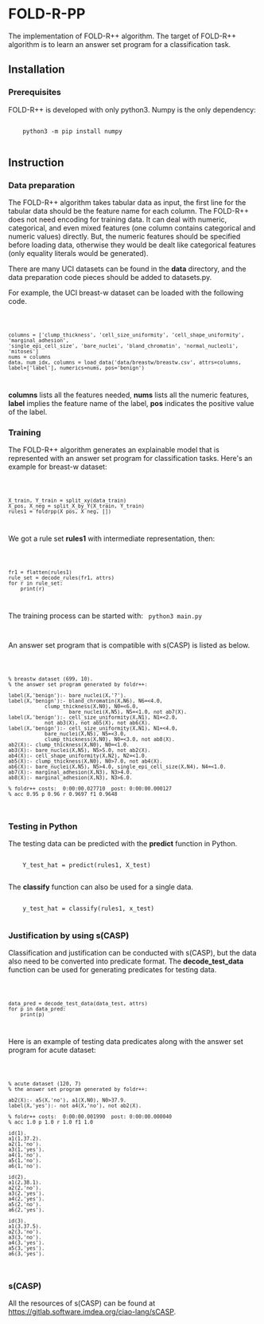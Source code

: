 # FOLD-R-PP
The implementation of FOLD-R++ algorithm. The target of FOLD-R++ algorithm is to learn an answer set program for a classification task.

## Installation
### Prerequisites
FOLD-R++ is developed with only python3. Numpy is the only dependency:

<code>
	python3 -m pip install numpy
	
</code>

## Instruction
### Data preparation

The FOLD-R++ algorithm takes tabular data as input, the first line for the tabular data should be the feature name for each column.
The FOLD-R++ does not need encoding for training data. It can deal with numeric, categorical, and even mixed features (one column contains categorical and numeric values) directly.
But, the numeric features should be specified before loading data, otherwise they would be dealt like categorical features (only equality literals would be generated).

There are many UCI datasets can be found in the **data** directory, and the data preparation code pieces should be added to datasets.py.


For example, the UCI breast-w dataset can be loaded with the following code.

<code>
	
    columns = ['clump_thickness', 'cell_size_uniformity', 'cell_shape_uniformity', 'marginal_adhesion',
    'single_epi_cell_size', 'bare_nuclei', 'bland_chromatin', 'normal_nucleoli', 'mitoses']
    nums = columns
    data, num_idx, columns = load_data('data/breastw/breastw.csv', attrs=columns, label=['label'], numerics=nums, pos='benign')
	
</code>

**columns** lists all the features needed, **nums** lists all the numeric features, **label** implies the feature name of the label, **pos** indicates the positive value of the label.

### Training
The FOLD-R++ algorithm generates an explainable model that is represented with an answer set program for classification tasks. Here's an example for breast-w dataset:

<code>
	
    X_train, Y_train = split_xy(data_train)
    X_pos, X_neg = split_X_by_Y(X_train, Y_train)
    rules1 = foldrpp(X_pos, X_neg, [])
	
</code>

We got a rule set **rules1** with intermediate representation, then: 

<code>
	
    fr1 = flatten(rules1)
    rule_set = decode_rules(fr1, attrs)
    for r in rule_set:
        print(r)
	
</code>

The training process can be started with: 
<code>
	python3 main.py

</code>

An answer set program that is compatible with s(CASP) is listed as below.

<code>
	
	% breastw dataset (699, 10).
	% the answer set program generated by foldr++:
	
	label(X,'benign'):- bare_nuclei(X,'?').
	label(X,'benign'):- bland_chromatin(X,N6), N6=<4.0,
			    clump_thickness(X,N0), N0=<6.0,  
	                    bare_nuclei(X,N5), N5=<1.0, not ab7(X).   
	label(X,'benign'):- cell_size_uniformity(X,N1), N1=<2.0,
			    not ab3(X), not ab5(X), not ab6(X).  
	label(X,'benign'):- cell_size_uniformity(X,N1), N1=<4.0,
			    bare_nuclei(X,N5), N5=<3.0,
			    clump_thickness(X,N0), N0=<3.0, not ab8(X).  
	ab2(X):- clump_thickness(X,N0), N0=<1.0.  
	ab3(X):- bare_nuclei(X,N5), N5>5.0, not ab2(X).  
	ab4(X):- cell_shape_uniformity(X,N2), N2=<1.0.  
	ab5(X):- clump_thickness(X,N0), N0>7.0, not ab4(X).  
	ab6(X):- bare_nuclei(X,N5), N5>4.0, single_epi_cell_size(X,N4), N4=<1.0.  
	ab7(X):- marginal_adhesion(X,N3), N3>4.0.  
	ab8(X):- marginal_adhesion(X,N3), N3>6.0.  
	
	% foldr++ costs:  0:00:00.027710  post: 0:00:00.000127
	% acc 0.95 p 0.96 r 0.9697 f1 0.9648 
	
</code>

### Testing in Python
The testing data can be predicted with the **predict** function in Python. 

<code>
	Y_test_hat = predict(rules1, X_test)

</code>

The **classify** function can also be used for a single data.
	
<code>
	y_test_hat = classify(rules1, x_test)

</code>

### Justification by using s(CASP)
Classification and justification can be conducted with s(CASP), but the data also need to be converted into predicate format.
The **decode_test_data** function can be used for generating predicates for testing data.

<code>
	
	data_pred = decode_test_data(data_test, attrs)
	for p in data_pred:
	    print(p)
</code>

Here is an example of testing data predicates along with the answer set program for acute dataset:

<code>
	
	% acute dataset (120, 7) 
	% the answer set program generated by foldr++:

	ab2(X):- a5(X,'no'), a1(X,N0), N0>37.9.
	label(X,'yes'):- not a4(X,'no'), not ab2(X).

	% foldr++ costs:  0:00:00.001990  post: 0:00:00.000040
	% acc 1.0 p 1.0 r 1.0 f1 1.0 

	id(1).
	a1(1,37.2).
	a2(1,'no').
	a3(1,'yes').
	a4(1,'no').
	a5(1,'no').
	a6(1,'no').

	id(2).
	a1(2,38.1).
	a2(2,'no').
	a3(2,'yes').
	a4(2,'yes').
	a5(2,'no').
	a6(2,'yes').

	id(3).
	a1(3,37.5).
	a2(3,'no').
	a3(3,'no').
	a4(3,'yes').
	a5(3,'yes').
	a6(3,'yes').

</code>

### s(CASP)

All the resources of s(CASP) can be found at https://gitlab.software.imdea.org/ciao-lang/sCASP.
